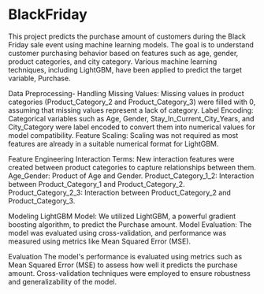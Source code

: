 # BlackFriday
This project predicts the purchase amount of customers during the Black Friday sale event using machine learning models. The goal is to understand customer purchasing behavior based on features such as age, gender, product categories, and city category. Various machine learning techniques, including LightGBM, have been applied to predict the target variable, Purchase.

Data Preprocessing-
Handling Missing Values: Missing values in product categories (Product_Category_2 and Product_Category_3) were filled with 0, assuming that missing values represent a lack of category.
Label Encoding: Categorical variables such as Age, Gender, Stay_In_Current_City_Years, and City_Category were label encoded to convert them into numerical values for model compatibility.
Feature Scaling: Scaling was not required as most features are already in a suitable numerical format for LightGBM.


Feature Engineering
Interaction Terms: New interaction features were created between product categories to capture relationships between them.
Age_Gender: Product of Age and Gender.
Product_Category_1_2: Interaction between Product_Category_1 and Product_Category_2.
Product_Category_2_3: Interaction between Product_Category_2 and Product_Category_3.


Modeling
LightGBM Model: We utilized LightGBM, a powerful gradient boosting algorithm, to predict the Purchase amount.
Model Evaluation: The model was evaluated using cross-validation, and performance was measured using metrics like Mean Squared Error (MSE).


Evaluation
The model's performance is evaluated using metrics such as Mean Squared Error (MSE) to assess how well it predicts the purchase amount. Cross-validation techniques were employed to ensure robustness and generalizability of the model.
